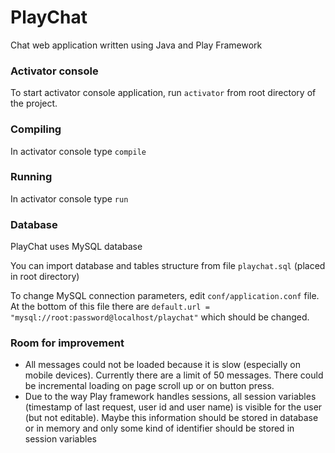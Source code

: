# PlayChat
Chat web application written using Java and Play Framework

### Activator console
To start activator console application, run `activator` from root directory of the project.

### Compiling
In activator console type `compile`

### Running
In activator console type `run`

### Database
PlayChat uses MySQL database

You can import database and tables structure from file `playchat.sql` (placed in root directory)

To change MySQL connection parameters, edit `conf/application.conf` file. At the bottom of this file there are `default.url = "mysql://root:password@localhost/playchat"` which should be changed.

### Room for improvement
* All messages could not be loaded because it is slow (especially on mobile devices). Currently there are a limit of 50 messages. There could be incremental loading on page scroll up or on button press.
* Due to the way Play framework handles sessions, all session variables (timestamp of last request, user id and user name) is visible for the user (but not editable). Maybe this information should be stored in database or in memory and only some kind of identifier should be stored in session variables
